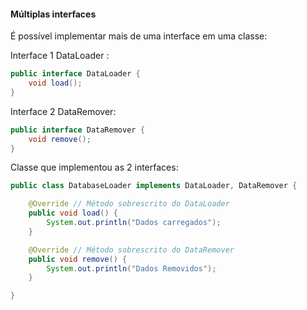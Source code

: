 #### Múltiplas interfaces

É possível implementar mais de uma interface em uma classe:

Interface 1 DataLoader :

```java
public interface DataLoader {
    void load();
}
```

Interface 2 DataRemover:

```java
public interface DataRemover {
    void remove();
}
```

Classe que implementou as 2 interfaces:

```java
public class DatabaseLoader implements DataLoader, DataRemover {

    @Override // Método sobrescrito do DataLoader
    public void load() {
        System.out.println("Dados carregados");
    }

    @Override // Método sobrescrito do DataRemover
    public void remove() {
        System.out.println("Dados Removidos");
    }

}
```